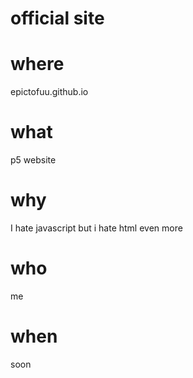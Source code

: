 # official site

# where
epictofuu.github.io

# what
p5 website

# why
I hate javascript but i hate html even more

# who
me

# when 
soon
